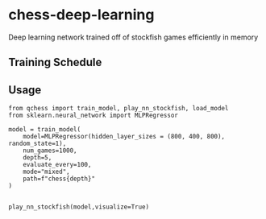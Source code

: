 # chess-deep-learning

Deep learning network trained off of stockfish games efficiently in memory

## Training Schedule



## Usage
```
from qchess import train_model, play_nn_stockfish, load_model
from sklearn.neural_network import MLPRegressor

model = train_model(
    model=MLPRegressor(hidden_layer_sizes = (800, 400, 800), random_state=1), 
    num_games=1000,
    depth=5,
    evaluate_every=100,
    mode="mixed",
    path=f"chess{depth}"
)


play_nn_stockfish(model,visualize=True)

```